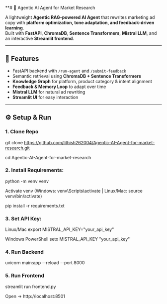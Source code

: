 

**# 🎯 Agentic AI Agent for Market Research

A lightweight **Agentic RAG-powered AI Agent** that rewrites marketing ad copy with **platform optimization, tone adaptation, and feedback-driven learning**.  
Built with **FastAPI**, **ChromaDB**, **Sentence Transformers**, **Mistral LLM**, and an interactive **Streamlit frontend**.  

---

## 🚀 Features
- FastAPI backend with `/run-agent` and `/submit-feedback`  
- Semantic retrieval using **ChromaDB + Sentence Transformers**  
- **Knowledge Graph** for platform, product category & intent alignment  
- **Feedback & Memory Loop** to adapt over time  
- **Mistral LLM** for natural ad rewriting  
- **Streamlit UI** for easy interaction  

---

## ⚙️ Setup & Run

### 1. Clone Repo
git clone https://github.com/lithish262004/Agentic-AI-Agent-for-market-research.git

cd Agentic-AI-Agent-for-market-research

### 2. Install Requirements:
python -m venv venv

Activate venv (Windows: venv\Scripts\activate | Linux/Mac: source venv/bin/activate)

pip install -r requirements.txt

### 3. Set API Key:

 Linux/Mac
export MISTRAL_API_KEY="your_api_key"
 
 Windows PowerShell
setx MISTRAL_API_KEY "your_api_key"

### 4. Run Backend
uvicorn main:app --reload --port 8000

### 5. Run Frontend
streamlit run frontend.py

Open → http://localhost:8501


